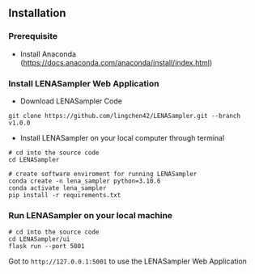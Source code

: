 ## Installation

### Prerequisite
* Install Anaconda (https://docs.anaconda.com/anaconda/install/index.html)


### Install LENASampler Web Application
* Download LENASampler Code
```
git clone https://github.com/lingchen42/LENASampler.git --branch v1.0.0
```

* Install LENASampler on your local computer through terminal
```
# cd into the source code
cd LENASampler 

# create software enviroment for running LENASampler
conda create -n lena_sampler python=3.10.6
conda activate lena_sampler
pip install -r requirements.txt
```

### Run LENASampler on your local machine
```
# cd into the source code
cd LENASampler/ui
flask run --port 5001
```
Got to `http://127.0.0.1:5001` to use the LENASampler Web Application
